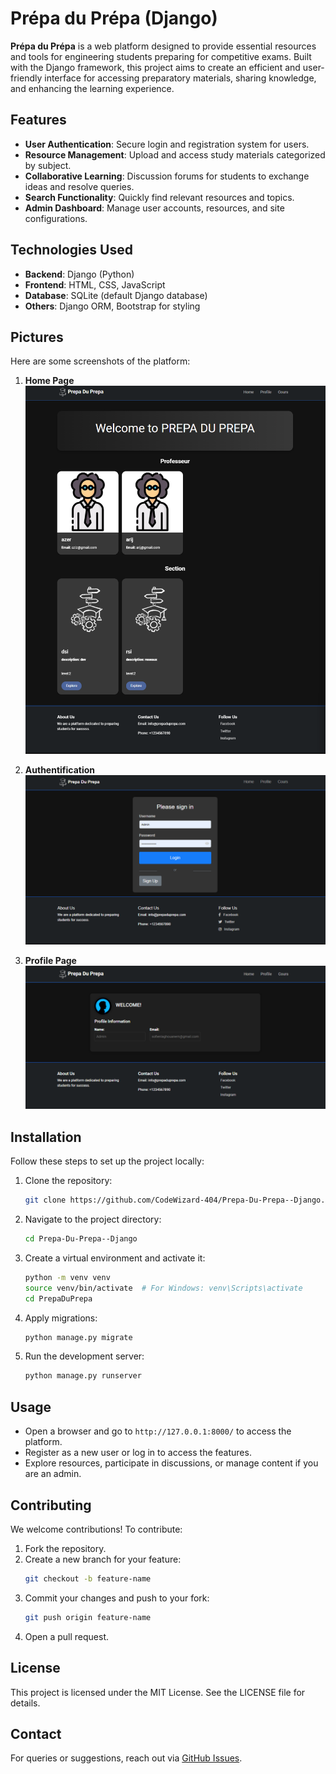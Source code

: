 # Prépa du Prépa (Django)

**Prépa du Prépa** is a web platform designed to provide essential resources and tools for engineering students preparing for competitive exams. Built with the Django framework, this project aims to create an efficient and user-friendly interface for accessing preparatory materials, sharing knowledge, and enhancing the learning experience.

## Features

- **User Authentication**: Secure login and registration system for users.
- **Resource Management**: Upload and access study materials categorized by subject.
- **Collaborative Learning**: Discussion forums for students to exchange ideas and resolve queries.
- **Search Functionality**: Quickly find relevant resources and topics.
- **Admin Dashboard**: Manage user accounts, resources, and site configurations.

## Technologies Used

- **Backend**: Django (Python)
- **Frontend**: HTML, CSS, JavaScript
- **Database**: SQLite (default Django database)
- **Others**: Django ORM, Bootstrap for styling

## Pictures

Here are some screenshots of the platform:

1. **Home Page**  
   ![Home Page Screenshot](readmFiles\home.png)

2. **Authentification**  
   ![User Dashboard Screenshot](readmFiles\auth.png)

3. **Profile Page**  
   ![Resource Page Screenshot](readmFiles\profile.png)


## Installation

Follow these steps to set up the project locally:


1. Clone the repository:
   ```bash
   git clone https://github.com/CodeWizard-404/Prepa-Du-Prepa--Django.git
   ```
2. Navigate to the project directory:
   ```bash
   cd Prepa-Du-Prepa--Django
   ```
3. Create a virtual environment and activate it:
   ```bash
   python -m venv venv
   source venv/bin/activate  # For Windows: venv\Scripts\activate
   cd PrepaDuPrepa
   ```
4. Apply migrations:
   ```bash
   python manage.py migrate
   ```
5. Run the development server:
   ```bash
   python manage.py runserver
   ```

## Usage

- Open a browser and go to `http://127.0.0.1:8000/` to access the platform.
- Register as a new user or log in to access the features.
- Explore resources, participate in discussions, or manage content if you are an admin.

## Contributing

We welcome contributions! To contribute:

1. Fork the repository.
2. Create a new branch for your feature:
   ```bash
   git checkout -b feature-name
   ```
3. Commit your changes and push to your fork:
   ```bash
   git push origin feature-name
   ```
4. Open a pull request.

## License

This project is licensed under the MIT License. See the LICENSE file for details.

## Contact

For queries or suggestions, reach out via [GitHub Issues](https://github.com/CodeWizard-404/Prepa-Du-Prepa--Django/issues).

